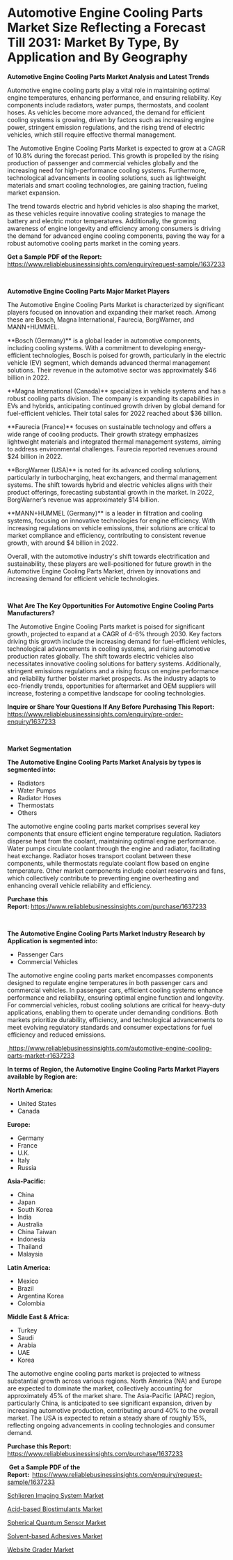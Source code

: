 <p><h1>Automotive Engine Cooling Parts Market Size Reflecting a Forecast Till 2031: Market By Type, By Application and By Geography</h1></p><p><strong>Automotive Engine Cooling Parts Market Analysis and Latest Trends</strong></p>
<p><p>Automotive engine cooling parts play a vital role in maintaining optimal engine temperatures, enhancing performance, and ensuring reliability. Key components include radiators, water pumps, thermostats, and coolant hoses. As vehicles become more advanced, the demand for efficient cooling systems is growing, driven by factors such as increasing engine power, stringent emission regulations, and the rising trend of electric vehicles, which still require effective thermal management.</p><p>The Automotive Engine Cooling Parts Market is expected to grow at a CAGR of 10.8% during the forecast period. This growth is propelled by the rising production of passenger and commercial vehicles globally and the increasing need for high-performance cooling systems. Furthermore, technological advancements in cooling solutions, such as lightweight materials and smart cooling technologies, are gaining traction, fueling market expansion.</p><p>The trend towards electric and hybrid vehicles is also shaping the market, as these vehicles require innovative cooling strategies to manage the battery and electric motor temperatures. Additionally, the growing awareness of engine longevity and efficiency among consumers is driving the demand for advanced engine cooling components, paving the way for a robust automotive cooling parts market in the coming years.</p></p>
<p><strong>Get a Sample PDF of the Report:&nbsp;</strong> <a href="https://www.reliablebusinessinsights.com/enquiry/request-sample/1637233?utm_campaign=1847&utm_medium=2&utm_source=Github&utm_content=ia&utm_term=27122024&utm_id=automotive-engine-cooling-parts">https://www.reliablebusinessinsights.com/enquiry/request-sample/1637233</a></p>
<p>&nbsp;</p>
<p><strong>Automotive Engine Cooling Parts Major Market Players</strong></p>
<p><p>The Automotive Engine Cooling Parts Market is characterized by significant players focused on innovation and expanding their market reach. Among these are Bosch, Magna International, Faurecia, BorgWarner, and MANN+HUMMEL.</p><p>**Bosch (Germany)** is a global leader in automotive components, including cooling systems. With a commitment to developing energy-efficient technologies, Bosch is poised for growth, particularly in the electric vehicle (EV) segment, which demands advanced thermal management solutions. Their revenue in the automotive sector was approximately $46 billion in 2022.</p><p>**Magna International (Canada)** specializes in vehicle systems and has a robust cooling parts division. The company is expanding its capabilities in EVs and hybrids, anticipating continued growth driven by global demand for fuel-efficient vehicles. Their total sales for 2022 reached about $36 billion.</p><p>**Faurecia (France)** focuses on sustainable technology and offers a wide range of cooling products. Their growth strategy emphasizes lightweight materials and integrated thermal management systems, aiming to address environmental challenges. Faurecia reported revenues around $24 billion in 2022.</p><p>**BorgWarner (USA)** is noted for its advanced cooling solutions, particularly in turbocharging, heat exchangers, and thermal management systems. The shift towards hybrid and electric vehicles aligns with their product offerings, forecasting substantial growth in the market. In 2022, BorgWarner’s revenue was approximately $14 billion.</p><p>**MANN+HUMMEL (Germany)** is a leader in filtration and cooling systems, focusing on innovative technologies for engine efficiency. With increasing regulations on vehicle emissions, their solutions are critical to market compliance and efficiency, contributing to consistent revenue growth, with around $4 billion in 2022.</p><p>Overall, with the automotive industry's shift towards electrification and sustainability, these players are well-positioned for future growth in the Automotive Engine Cooling Parts Market, driven by innovations and increasing demand for efficient vehicle technologies.</p></p>
<p>&nbsp;</p>
<p><strong>What Are The Key Opportunities For Automotive Engine Cooling Parts Manufacturers?</strong></p>
<p><p>The Automotive Engine Cooling Parts market is poised for significant growth, projected to expand at a CAGR of 4-6% through 2030. Key factors driving this growth include the increasing demand for fuel-efficient vehicles, technological advancements in cooling systems, and rising automotive production rates globally. The shift towards electric vehicles also necessitates innovative cooling solutions for battery systems. Additionally, stringent emissions regulations and a rising focus on engine performance and reliability further bolster market prospects. As the industry adapts to eco-friendly trends, opportunities for aftermarket and OEM suppliers will increase, fostering a competitive landscape for cooling technologies.</p></p>
<p><strong>Inquire or Share Your Questions If Any Before Purchasing This Report:</strong> <a href="https://www.reliablebusinessinsights.com/enquiry/pre-order-enquiry/1637233?utm_campaign=1847&utm_medium=2&utm_source=Github&utm_content=ia&utm_term=27122024&utm_id=automotive-engine-cooling-parts">https://www.reliablebusinessinsights.com/enquiry/pre-order-enquiry/1637233</a></p>
<p>&nbsp;</p>
<p><strong>Market Segmentation</strong></p>
<p><strong>The Automotive Engine Cooling Parts Market Analysis by types is segmented into:</strong></p>
<p><ul><li>Radiators</li><li>Water Pumps</li><li>Radiator Hoses</li><li>Thermostats</li><li>Others</li></ul></p>
<p><p>The automotive engine cooling parts market comprises several key components that ensure efficient engine temperature regulation. Radiators disperse heat from the coolant, maintaining optimal engine performance. Water pumps circulate coolant through the engine and radiator, facilitating heat exchange. Radiator hoses transport coolant between these components, while thermostats regulate coolant flow based on engine temperature. Other market components include coolant reservoirs and fans, which collectively contribute to preventing engine overheating and enhancing overall vehicle reliability and efficiency.</p></p>
<p><strong>Purchase this Report:&nbsp;</strong><a href="https://www.reliablebusinessinsights.com/purchase/1637233?utm_campaign=1847&utm_medium=2&utm_source=Github&utm_content=ia&utm_term=27122024&utm_id=automotive-engine-cooling-parts">https://www.reliablebusinessinsights.com/purchase/1637233</a></p>
<p>&nbsp;</p>
<p><strong>The Automotive Engine Cooling Parts Market Industry Research by Application is segmented into:</strong></p>
<p><ul><li>Passenger Cars</li><li>Commercial Vehicles</li></ul></p>
<p><p>The automotive engine cooling parts market encompasses components designed to regulate engine temperatures in both passenger cars and commercial vehicles. In passenger cars, efficient cooling systems enhance performance and reliability, ensuring optimal engine function and longevity. For commercial vehicles, robust cooling solutions are critical for heavy-duty applications, enabling them to operate under demanding conditions. Both markets prioritize durability, efficiency, and technological advancements to meet evolving regulatory standards and consumer expectations for fuel efficiency and reduced emissions.</p></p>
<p><a href="https://www.reliablebusinessinsights.com/automotive-engine-cooling-parts-market-r1637233?utm_campaign=1847&utm_medium=2&utm_source=Github&utm_content=ia&utm_term=27122024&utm_id=automotive-engine-cooling-parts">&nbsp;https://www.reliablebusinessinsights.com/automotive-engine-cooling-parts-market-r1637233</a></p>
<p><strong>In terms of Region, the Automotive Engine Cooling Parts Market Players available by Region are:</strong></p>
<p>
    <p> <strong> North America: </strong>
        <ul>
            <li>United States</li>
            <li>Canada</li>
        </ul>
        </p> 
    <p> <strong> Europe: </strong>
        <ul>
            <li>Germany</li>
            <li>France</li>
            <li>U.K.</li>
            <li>Italy</li>
            <li>Russia</li>
        </ul>
        </p> 
    <p> <strong> Asia-Pacific: </strong>
        <ul>
            <li>China</li>
            <li>Japan</li>
            <li>South Korea</li>
            <li>India</li>
            <li>Australia</li>
            <li>China Taiwan</li>
            <li>Indonesia</li>
            <li>Thailand</li>
            <li>Malaysia</li>
        </ul>
        </p> 
    <p> <strong> Latin America: </strong>
        <ul>
            <li>Mexico</li>
            <li>Brazil</li>
            <li>Argentina Korea</li>
            <li>Colombia</li>
        </ul>
        </p> 
    <p> <strong> Middle East & Africa: </strong>
        <ul>
            <li>Turkey</li>
            <li>Saudi</li>
            <li>Arabia</li>
            <li>UAE</li>
            <li>Korea</li>
        </ul>
    </p>
    </p>
<p><p>The automotive engine cooling parts market is projected to witness substantial growth across various regions. North America (NA) and Europe are expected to dominate the market, collectively accounting for approximately 45% of the market share. The Asia-Pacific (APAC) region, particularly China, is anticipated to see significant expansion, driven by increasing automotive production, contributing around 40% to the overall market. The USA is expected to retain a steady share of roughly 15%, reflecting ongoing advancements in cooling technologies and consumer demand.</p></p>
<p><strong>Purchase this Report: </strong><a href="https://www.reliablebusinessinsights.com/purchase/1637233?utm_campaign=1847&utm_medium=2&utm_source=Github&utm_content=ia&utm_term=27122024&utm_id=automotive-engine-cooling-parts">https://www.reliablebusinessinsights.com/purchase/1637233</a></p>
<p>&nbsp;<strong>Get a Sample PDF of the Report:&nbsp;&nbsp;</strong><a href="https://www.reliablebusinessinsights.com/enquiry/request-sample/1637233?utm_campaign=1847&utm_medium=2&utm_source=Github&utm_content=ia&utm_term=27122024&utm_id=automotive-engine-cooling-parts">https://www.reliablebusinessinsights.com/enquiry/request-sample/1637233</a></p>
<p><strong></strong></p>
<p><p><a href="https://www.linkedin.com/pulse/qualitative-quantitative-insights-schlieren-imaging-system-aqdbf?utm_campaign=1847&utm_medium=2&utm_source=Github&utm_content=ia&utm_term=27122024&utm_id=automotive-engine-cooling-parts">Schlieren Imaging System Market</a></p><p><a href="https://github.com/bornergabrielle89/Market-Research-Report-List-1/blob/main/acid-based-biostimulants-market.md?utm_campaign=1847&utm_medium=2&utm_source=Github&utm_content=ia&utm_term=27122024&utm_id=automotive-engine-cooling-parts">Acid-based Biostimulants Market</a></p><p><a href="https://www.linkedin.com/pulse/spherical-quantum-sensor-market-size-growing-cagr-95-from-1a3ae?utm_campaign=1847&utm_medium=2&utm_source=Github&utm_content=ia&utm_term=27122024&utm_id=automotive-engine-cooling-parts">Spherical Quantum Sensor Market</a></p><p><a href="https://github.com/comasnickie/Market-Research-Report-List-1/blob/main/solvent-based-adhesives-market.md?utm_campaign=1847&utm_medium=2&utm_source=Github&utm_content=ia&utm_term=27122024&utm_id=automotive-engine-cooling-parts">Solvent-based Adhesives Market</a></p><p><a href="https://www.linkedin.com/pulse/website-grader-industry-outlook-20242031-revenue-growth-47uqf?utm_campaign=1847&utm_medium=2&utm_source=Github&utm_content=ia&utm_term=27122024&utm_id=automotive-engine-cooling-parts">Website Grader Market</a></p></p>